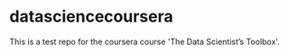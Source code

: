 datasciencecoursera
===================

This is a test repo for the coursera course 'The Data Scientist’s Toolbox'.
